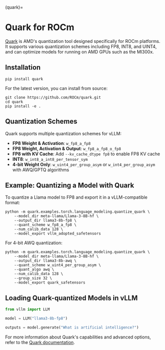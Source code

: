 (quark)=

# Quark for ROCm

[Quark](https://github.com/ROCm/quark) is AMD's quantization tool designed specifically for ROCm platforms. It supports various quantization schemes including FP8, INT8, and UINT4, and can optimize models for running on AMD GPUs such as the MI300x.

## Installation

```console
pip install quark
```

For the latest version, you can install from source:

```console
git clone https://github.com/ROCm/quark.git
cd quark
pip install -e .
```

## Quantization Schemes

Quark supports multiple quantization schemes for vLLM:

- **FP8 Weight & Activation**: `w_fp8_a_fp8`
- **FP8 Weight, Activation & Output**: `w_fp8_a_fp8_o_fp8`
- **FP8 with KV Cache**: Add `--kv_cache_dtype fp8` to enable FP8 KV cache
- **INT8**: `w_int8_a_int8_per_tensor_sym`
- **4-bit Weight Only**: `w_uint4_per_group_asym` or `w_int4_per_group_asym` with AWQ/GPTQ algorithms

## Example: Quantizing a Model with Quark

To quantize a Llama model to FP8 and export it in a vLLM-compatible format:

```console
python -m quark.examples.torch.language_modeling.quantize_quark \
    --model_dir meta-llama/Llama-3-8B-hf \
    --output_dir llama3-8b-fp8 \
    --quant_scheme w_fp8_a_fp8 \
    --num_calib_data 128 \
    --model_export vllm_adopted_safetensors
```

For 4-bit AWQ quantization:

```console
python -m quark.examples.torch.language_modeling.quantize_quark \
    --model_dir meta-llama/Llama-3-8B-hf \
    --output_dir llama3-8b-awq \
    --quant_scheme w_uint4_per_group_asym \
    --quant_algo awq \
    --num_calib_data 128 \
    --group_size 32 \
    --model_export quark_safetensors
```

## Loading Quark-quantized Models in vLLM

```python
from vllm import LLM

model = LLM("llama3-8b-fp8")

outputs = model.generate("What is artificial intelligence?")
```

For more information about Quark's capabilities and advanced options, refer to the [Quark documentation](https://rocm.docs.amd.com/projects/quark/en/latest/).
